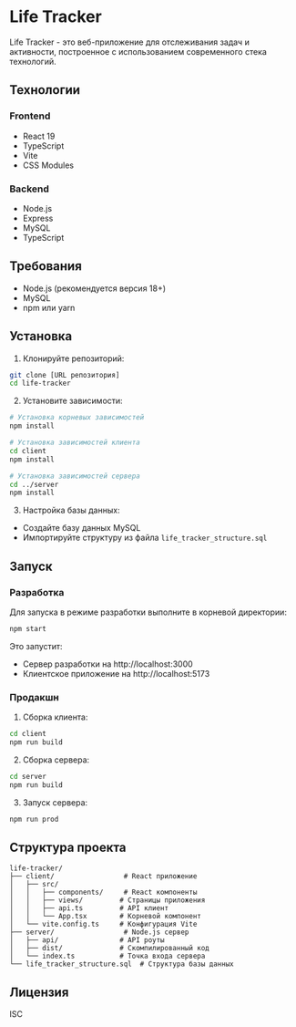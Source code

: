 # Life Tracker

Life Tracker - это веб-приложение для отслеживания задач и активности, построенное с использованием современного стека технологий.

## Технологии

### Frontend

- React 19
- TypeScript
- Vite
- CSS Modules

### Backend

- Node.js
- Express
- MySQL
- TypeScript

## Требования

- Node.js (рекомендуется версия 18+)
- MySQL
- npm или yarn

## Установка

1. Клонируйте репозиторий:

```bash
git clone [URL репозитория]
cd life-tracker
```

2. Установите зависимости:

```bash
# Установка корневых зависимостей
npm install

# Установка зависимостей клиента
cd client
npm install

# Установка зависимостей сервера
cd ../server
npm install
```

3. Настройка базы данных:

- Создайте базу данных MySQL
- Импортируйте структуру из файла `life_tracker_structure.sql`

## Запуск

### Разработка

Для запуска в режиме разработки выполните в корневой директории:

```bash
npm start
```

Это запустит:

- Сервер разработки на http://localhost:3000
- Клиентское приложение на http://localhost:5173

### Продакшн

1. Сборка клиента:

```bash
cd client
npm run build
```

2. Сборка сервера:

```bash
cd server
npm run build
```

3. Запуск сервера:

```bash
npm run prod
```

## Структура проекта

```
life-tracker/
├── client/                 # React приложение
│   ├── src/
│   │   ├── components/     # React компоненты
│   │   ├── views/         # Страницы приложения
│   │   ├── api.ts         # API клиент
│   │   └── App.tsx        # Корневой компонент
│   └── vite.config.ts     # Конфигурация Vite
├── server/                 # Node.js сервер
│   ├── api/               # API роуты
│   ├── dist/              # Скомпилированный код
│   └── index.ts           # Точка входа сервера
└── life_tracker_structure.sql  # Структура базы данных
```

## Лицензия

ISC

